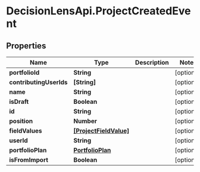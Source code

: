 # DecisionLensApi.ProjectCreatedEvent

## Properties
Name | Type | Description | Notes
------------ | ------------- | ------------- | -------------
**portfolioId** | **String** |  | [optional] 
**contributingUserIds** | **[String]** |  | [optional] 
**name** | **String** |  | [optional] 
**isDraft** | **Boolean** |  | [optional] 
**id** | **String** |  | [optional] 
**position** | **Number** |  | [optional] 
**fieldValues** | [**[ProjectFieldValue]**](ProjectFieldValue.md) |  | [optional] 
**userId** | **String** |  | [optional] 
**portfolioPlan** | [**PortfolioPlan**](PortfolioPlan.md) |  | [optional] 
**isFromImport** | **Boolean** |  | [optional] 


